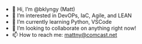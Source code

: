 - 👋 Hi, I’m @bklyngy (Matt)
- 👀 I’m interested in DevOPs, IaC, Agile, and LEAN
- 🌱 I’m currently learning Python, VSCode
- 💞️ I’m looking to collaborate on anything right now!
- 📫 How to reach me: mattny@comcast.net

<!---
bklyngy/bklyngy is a ✨ special ✨ repository because its `README.md` (this file) appears on your GitHub profile.
You can click the Preview link to take a look at your changes.
--->
